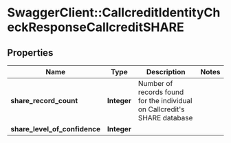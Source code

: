 # SwaggerClient::CallcreditIdentityCheckResponseCallcreditSHARE

## Properties
Name | Type | Description | Notes
------------ | ------------- | ------------- | -------------
**share_record_count** | **Integer** | Number of records found for the individual on Callcredit&#39;s SHARE database | 
**share_level_of_confidence** | **Integer** |  | 


